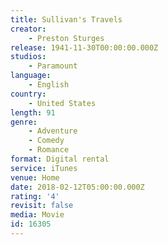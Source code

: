 ```yaml
---
title: Sullivan's Travels
creator:
    - Preston Sturges
release: 1941-11-30T00:00:00.000Z
studios:
    - Paramount
language:
    - English
country:
    - United States
length: 91
genre:
    - Adventure
    - Comedy
    - Romance
format: Digital rental
service: iTunes
venue: Home
date: 2018-02-12T05:00:00.000Z
rating: '4'
revisit: false
media: Movie
id: 16305
---
```




